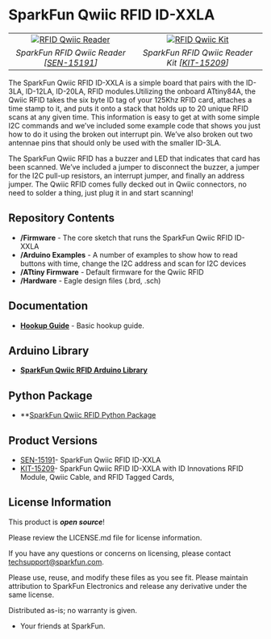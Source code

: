 SparkFun Qwiic RFID ID-XXLA
========================================

<table class="table table-hover table-striped table-bordered">
  <tr align="center">
   <td><a href="https://www.sparkfun.com/products/15191"><img src="https://cdn.sparkfun.com//assets/parts/1/3/6/1/0/15191-SparkFun_RFID_Qwiic_Reader-01a.jpg" alt="RFID Qwiic Reader"></a></td>
   <td><a href="https://www.sparkfun.com/products/15209"><img src="https://cdn.sparkfun.com//assets/parts/1/3/6/4/0/15209-SparkFun_RFID_Qwiic_Kit-01a.jpg" alt="RFID Qwiic Kit"></a></td>
  </tr>
  <tr align="center">
    <td><i>SparkFun RFID Qwiic Reader [<a href="https://www.sparkfun.com/products/15191">SEN-15191</a>]</i></td>
    <td><i>SparkFun RFID Qwiic Reader Kit [<a href="https://www.sparkfun.com/products/15209">KIT-15209</a>]<i></td>
  </tr>
</table>
     
The SparkFun Qwiic RFID ID-XXLA is a simple board that pairs with the ID-3LA, ID-12LA, ID-20LA, RFID modules.Utilizing the onboard ATtiny84A, the Qwiic RFID takes the six byte ID tag of your 125Khz RFID card, attaches a time stamp to it, and puts it onto a stack that holds up to 20 unique RFID scans at any given time. This information is easy to get at with some simple I2C commands and we’ve included some example code that shows you just how to do it using the broken out interrupt pin. We’ve also broken out two antennae pins that should only be used with the smaller ID-3LA.

The SparkFun Qwiic RFID has a buzzer and LED that indicates that card has been scanned. We’ve included a jumper to disconnect the buzzer, a jumper for the I2C pull-up resistors, an interrupt jumper, and finally an address jumper. The Qwiic RFID comes fully decked out in Qwiic connectors, no need to solder a thing, just plug it in and start scanning!

Repository Contents
-------------------

* **/Firmware** - The core sketch that runs the SparkFun Qwiic RFID ID-XXLA
* **/Arduino Examples** - A number of examples to show how to read buttons with time, change the I2C address and scan for I2C devices
* **/ATtiny Firmware** - Default firmware for the Qwiic RFID
* **/Hardware** - Eagle design files (.brd, .sch)

Documentation
--------------

* **[Hookup Guide](https://learn.sparkfun.com/tutorials/sparkfun-qwiic-rfid-idxxla-hookup-guide)** - Basic hookup guide.

Arduino Library 
----------------
* **[SparkFun Qwiic RFID Arduino Library](https://github.com/sparkfun/SparkFun_Qwiic_RFID_Arduino_Library)**

Python Package
----------------
* **[SparkFun Qwiic RFID Python Package](https://github.com/sparkfun/Qwiic_RFID_Py)

Product Versions
----------------
* [SEN-15191](https://www.sparkfun.com/products/15191)- SparkFun Qwiic RFID ID-XXLA
* [KIT-15209](https://www.sparkfun.com/products/15209)- SparkFun Qwiic RFID ID-XXLA with ID Innovations RFID Module, Qwiic Cable, and RFID Tagged Cards, 

License Information
-------------------

This product is _**open source**_! 

Please review the LICENSE.md file for license information. 

If you have any questions or concerns on licensing, please contact techsupport@sparkfun.com.

Please use, reuse, and modify these files as you see fit. Please maintain attribution to SparkFun Electronics and release any derivative under the same license.

Distributed as-is; no warranty is given.

- Your friends at SparkFun.
